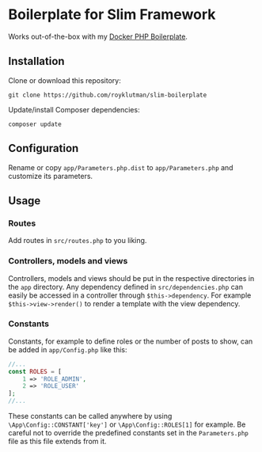 # Boilerplate for Slim Framework
Works out-of-the-box with my [Docker PHP Boilerplate](https://github.com/royklutman/docker-php-boilerplate).
## Installation
Clone or download this repository:
```
git clone https://github.com/royklutman/slim-boilerplate
```
Update/install Composer dependencies:
```
composer update
```
## Configuration
Rename or copy `app/Parameters.php.dist` to `app/Parameters.php` and customize its parameters.
## Usage
### Routes
Add routes in `src/routes.php` to you liking.
### Controllers, models and views
Controllers, models and views should be put in the respective directories in the `app` directory. Any dependency defined in `src/dependencies.php` can easily be accessed in a controller through `$this->dependency`. For example `$this->view->render()` to render a template with the view dependency.
### Constants
Constants, for example to define roles or the number of posts to show, can be added in `app/Config.php` like this:
```php
//...
const ROLES = [
    1 => 'ROLE_ADMIN',
    2 => 'ROLE_USER'
];
//...
```
These constants can be called anywhere by using `\App\Config::CONSTANT['key']` or `\App\Config::ROLES[1]` for example.
Be careful not to override the predefined constants set in the `Parameters.php` file as this file extends from it.
